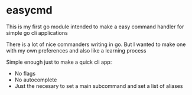 # easycmd

This is my first go module intended to make a easy command handler for simple go cli applications

There is a lot of nice commanders writing in go. But I wanted to make one with my own preferences and also like a learning process

Simple enough just to make a quick cli app:
- No flags
- No autocomplete
- Just the necesary to set a main subcommand and set a list of aliases